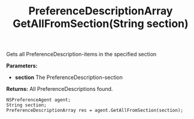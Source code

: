 ﻿---
uid: crmscript_ref_NSPreferenceAgent_GetAllFromSection
title: PreferenceDescriptionArray GetAllFromSection(String section)
intellisense: NSPreferenceAgent.GetAllFromSection
keywords: NSPreferenceAgent, GetAllFromSection
so.topic: reference
---

Gets all PreferenceDescription-items in the specified section

**Parameters:**
 - **section** The PreferenceDescription-section

**Returns:** All PreferenceDescriptions found.

```crmscript
NSPreferenceAgent agent;
String section;
PreferenceDescriptionArray res = agent.GetAllFromSection(section);
```

